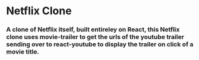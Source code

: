 # Netflix Clone

### A clone of Netflix itself, built entireley on React, this Netflix clone uses movie-trailer to get the urls of the youtube trailer sending over to react-youtube to display the trailer on click of a movie title.
